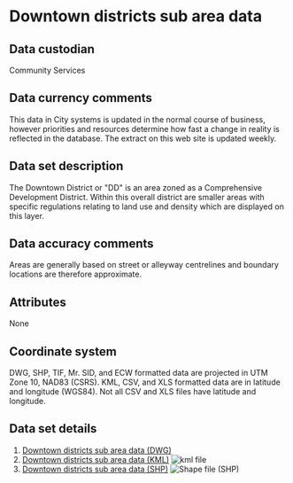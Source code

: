 # Downtown districts sub area data 
## Data custodian
Community Services

## Data currency comments
This data in City systems is updated in the normal course of business, however
priorities and resources determine how fast a change in reality is reflected
in the database. The extract on this web site is updated weekly.

##  Data set description
The Downtown District or "DD" is an area zoned as a Comprehensive Development
District. Within this overall district are smaller areas with specific
regulations relating to land use and density which are displayed on this
layer.

## Data accuracy comments
Areas are generally based on street or alleyway centrelines and boundary
locations are therefore approximate.

## Attributes
None

## Coordinate system
DWG, SHP, TIF, Mr. SID, and ECW formatted data are projected in UTM Zone 10,
NAD83 (CSRS). KML, CSV, and XLS formatted data are in latitude and longitude
(WGS84). Not all CSV and XLS files have latitude and longitude.

## Data set details
  1. [Downtown districts sub area data (DWG)](ftp://webftp.vancouver.ca/OpenData/dwg/downtown_district_sub_areas.dwg)
  2. [Downtown districts sub area data (KML)](../download/kml/downtown_district_sub_areas.kmz) ![kml file](../images/Icon_kml.gif)
  3. [Downtown districts sub area data (SHP)](ftp://webftp.vancouver.ca/OpenData/shape/downtown_district_sub_areas_shp.zip) ![Shape file \(SHP\)](../images/icon_shape.jpg)

